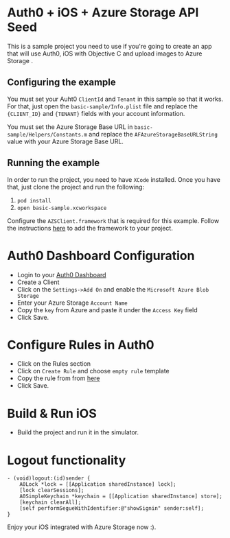# Auth0 + iOS + Azure Storage API Seed

This is a sample project you need to use if you're going to create an app that will use Auth0, iOS with Objective C and upload images to Azure Storage .

## Configuring the example

You must set your Auht0 `ClientId` and `Tenant` in this sample so that it works. For that, just open the `basic-sample/Info.plist` file and replace the `{CLIENT_ID}` and `{TENANT}` fields with your account information.

You must set the Azure Storage Base URL in `basic-sample/Helpers/Constants.m` and replace the `AFAzureStorageBaseURLString` value with your Azure Storage Base URL.

## Running the example

In order to run the project, you need to have `XCode` installed.
Once you have that, just clone the project and run the following:

1. `pod install`
2. `open basic-sample.xcworkspace`

Configure the `AZSClient.framework` that is required for this example. Follow the instructions [here](https://azure.microsoft.com/en-us/documentation/articles/storage-ios-how-to-use-blob-storage/) to add the framework to your project.

# Auth0 Dashboard Configuration
* Login to your [Auth0 Dashboard](https://auth0.com)
* Create a Client 
* Click on the `Settings->Add On` and enable the `Microsoft Azure Blob Storage`
* Enter your Azure Storage `Account Name`
* Copy the `key` from Azure and paste it under the `Access Key` field
* Click Save.

# Configure Rules in Auth0
* Click on the Rules section 
* Click on `Create Rule` and choose `empty rule` template
* Copy the rule from from [here](https://gist.github.com/vikasjayaram/3420b4f04ac8c49e3756e40f9d16f5a2)
* Click Save.

# Build & Run iOS
* Build the project and run it in the simulator.


# Logout functionality
```
- (void)logout:(id)sender {
    A0Lock *lock = [[Application sharedInstance] lock];
    [lock clearSessions];
    A0SimpleKeychain *keychain = [[Application sharedInstance] store];
    [keychain clearAll];
    [self performSegueWithIdentifier:@"showSignin" sender:self];
}
```
Enjoy your iOS integrated with Azure Storage now :).
